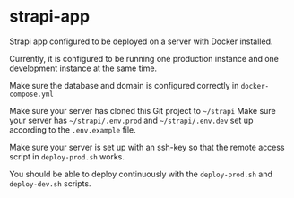 # strapi-app

Strapi app configured to be deployed on a server with Docker installed.

Currently, it is configured to be running one production instance and one development instance at the same time.

Make sure the database and domain is configured correctly in `docker-compose.yml`

Make sure your server has cloned this Git project to `~/strapi`
Make sure your server has `~/strapi/.env.prod` and `~/strapi/.env.dev` set up according to the `.env.example` file.

Make sure your server is set up with an ssh-key so that the remote access script in `deploy-prod.sh` works.

You should be able to deploy continuously with the `deploy-prod.sh` and `deploy-dev.sh` scripts.
